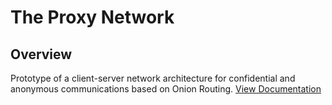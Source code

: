 # The Proxy Network
## Overview
Prototype of a client-server network architecture for confidential and anonymous communications based on Onion Routing.
[View Documentation](./path/to/your/documentation.pdf)
